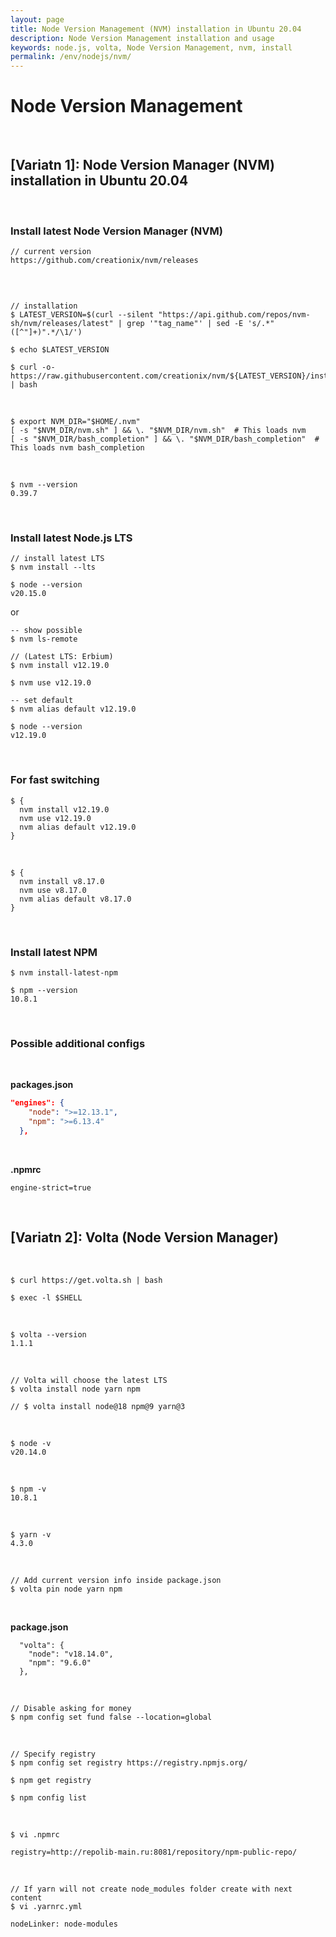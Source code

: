 ```yaml
---
layout: page
title: Node Version Management (NVM) installation in Ubuntu 20.04
description: Node Version Management installation and usage
keywords: node.js, volta, Node Version Management, nvm, install
permalink: /env/nodejs/nvm/
---
```


# Node Version Management

<br/>

## [Variatn 1]: Node Version Manager (NVM) installation in Ubuntu 20.04

<br/>

### Install latest Node Version Manager (NVM)

```
// current version
https://github.com/creationix/nvm/releases
```

<br/>

```

// installation
$ LATEST_VERSION=$(curl --silent "https://api.github.com/repos/nvm-sh/nvm/releases/latest" | grep '"tag_name"' | sed -E 's/.*"([^"]+)".*/\1/')

$ echo $LATEST_VERSION

$ curl -o- https://raw.githubusercontent.com/creationix/nvm/${LATEST_VERSION}/install.sh | bash
```

<br/>

```
$ export NVM_DIR="$HOME/.nvm"
[ -s "$NVM_DIR/nvm.sh" ] && \. "$NVM_DIR/nvm.sh"  # This loads nvm
[ -s "$NVM_DIR/bash_completion" ] && \. "$NVM_DIR/bash_completion"  # This loads nvm bash_completion
```

<br/>

```
$ nvm --version
0.39.7
```

<br/>

### Install latest Node.js LTS

```
// install latest LTS
$ nvm install --lts

$ node --version
v20.15.0
```

or

```
-- show possible
$ nvm ls-remote

// (Latest LTS: Erbium)
$ nvm install v12.19.0

$ nvm use v12.19.0

-- set default
$ nvm alias default v12.19.0

$ node --version
v12.19.0
```

<br/>

### For fast switching

```
$ {
  nvm install v12.19.0
  nvm use v12.19.0
  nvm alias default v12.19.0
}
```

<br/>

```
$ {
  nvm install v8.17.0
  nvm use v8.17.0
  nvm alias default v8.17.0
}
```

<br/>

### Install latest NPM

```
$ nvm install-latest-npm

$ npm --version
10.8.1
```

<br/>

### Possible additional configs

<br/>

**packages.json**

```json
"engines": {
    "node": ">=12.13.1",
    "npm": ">=6.13.4"
  },
```

<br/>

**.npmrc**

```
engine-strict=true
```

<br/>

## [Variatn 2]: Volta (Node Version Manager)

<br/>

```
$ curl https://get.volta.sh | bash

$ exec -l $SHELL
```

<br/>

```
$ volta --version
1.1.1
```

<br/>

<!--
pnpm
-->

```
// Volta will choose the latest LTS
$ volta install node yarn npm

// $ volta install node@18 npm@9 yarn@3
```

<br/>

```
$ node -v
v20.14.0
```

<br/>

```
$ npm -v
10.8.1
```

<br/>

```
$ yarn -v
4.3.0
```

<!--

```
$ pnpm -v
8.14.1
``` -->

<br/>

```
// Add current version info inside package.json
$ volta pin node yarn npm
```

<br/>

**package.json**

```
  "volta": {
    "node": "v18.14.0",
    "npm": "9.6.0"
  },
```

<br/>

```
// Disable asking for money
$ npm config set fund false --location=global
```

<br/>

```
// Specify registry
$ npm config set registry https://registry.npmjs.org/

$ npm get registry

$ npm config list
```

<br/>

```
$ vi .npmrc

registry=http://repolib-main.ru:8081/repository/npm-public-repo/
```

<br/>

```
// If yarn will not create node_modules folder create with next content
$ vi .yarnrc.yml
```

```
nodeLinker: node-modules
```
